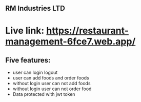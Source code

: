 ## RM Industries LTD
# Live link: https://restaurant-management-6fce7.web.app/


## Five features:
- user can login logout
- user can add foods and order foods
- without login user can not add foods
- without login user can not order food
- Data protected with jwt token 